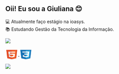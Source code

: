 ## Oii! Eu sou a Giuliana 😊
💻 Atualmente faço estágio na ioasys. <br>
📚 Estudando Gestão da Tecnologia da Informação.

 <div>
  <a href="https://github.com/GiuCampos">
  <img height="180em" src="https://github-readme-stats.vercel.app/api?username=giucampos&show_icons=true&theme=dracula&include_all_commits=true&count_private=true"/>
</div>
<div style="display: inline_block"><br>
  <img align="center" alt="Rafa-HTML" height="30" width="40" src="https://raw.githubusercontent.com/devicons/devicon/master/icons/html5/html5-original.svg">
  <img align="center" alt="Rafa-CSS" height="30" width="40" src="https://raw.githubusercontent.com/devicons/devicon/master/icons/css3/css3-original.svg">


</div>
 
 <a href="https://www.linkedin.com/in/giuliana-campos-875157208" target="_blank"><img src="https://img.shields.io/badge/-LinkedIn-%230077B5?style=for-the-badge&logo=linkedin&logoColor=white" target="_blank"></a> 
  
 
